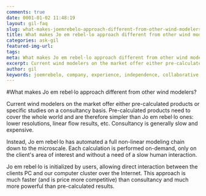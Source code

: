 ```yaml
---
comments: true
date: 0001-01-02 11:48:19
layout: gil-faq
slug: what-makes-joemrebelo-approach-different-from-other-wind-modelers
title: What makes Jo em rebel·lo approach different from other wind modelers?
categories: ask-gil
featured-img-url:
tags:
meta: What makes Jo em rebel·lo approach different from other wind modelers?
excerpt: Current wind modelers on the market offer either pre-calculated products or specific studies on a consultancy basis.
author: gil
keywords: joemrebelo, company, experience, independence, collaborative
---
```


#What makes Jo em rebel·lo approach different from other wind modelers?

Current wind modelers on the market offer either pre-calculated products or specific studies on a consultancy basis. Pre-calculated products need to cover the whole world and are therefore simpler than Jo em rebel·lo ones: lower resolutions, linear flow results, etc. Consultancy is generally slow and expensive.

Instead, Jo em rebel·lo has automated a full non-linear modeling chain down to the microscale. Each calculation is performed on-demand, only on the client's area of interest and without a need of a slow human interaction.

Jo em rebel·lo is initialized by users, allowing direct interaction between the clients PC and our computer cluster over the Internet. This approach is much faster (and is price more competitive) than consultancy and much more powerful than pre-calculated results.